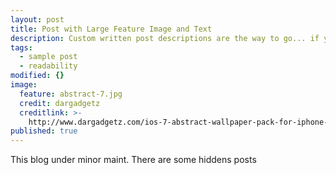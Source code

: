 ```yaml
---
layout: post
title: Post with Large Feature Image and Text
description: Custom written post descriptions are the way to go... if you're not lazy.
tags:
  - sample post
  - readability
modified: {}
image:
  feature: abstract-7.jpg
  credit: dargadgetz
  creditlink: >-
    http://www.dargadgetz.com/ios-7-abstract-wallpaper-pack-for-iphone-5-and-ipod-touch-retina/
published: true
---
```


This blog under minor maint.
There are some hiddens posts
